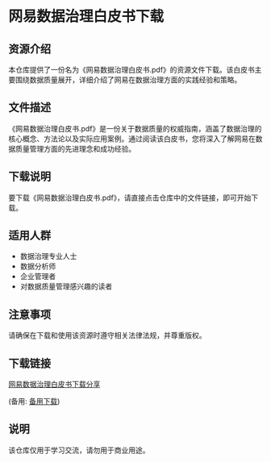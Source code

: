 # 网易数据治理白皮书下载

## 资源介绍

本仓库提供了一份名为《网易数据治理白皮书.pdf》的资源文件下载。该白皮书主要围绕数据质量展开，详细介绍了网易在数据治理方面的实践经验和策略。

## 文件描述

《网易数据治理白皮书.pdf》是一份关于数据质量的权威指南，涵盖了数据治理的核心概念、方法论以及实际应用案例。通过阅读该白皮书，您将深入了解网易在数据质量管理方面的先进理念和成功经验。

## 下载说明

要下载《网易数据治理白皮书.pdf》，请直接点击仓库中的文件链接，即可开始下载。

## 适用人群

- 数据治理专业人士
- 数据分析师
- 企业管理者
- 对数据质量管理感兴趣的读者

## 注意事项

请确保在下载和使用该资源时遵守相关法律法规，并尊重版权。

## 下载链接
[网易数据治理白皮书下载分享](https://pan.quark.cn/s/a9281e427af4) 

(备用: [备用下载](https://pan.baidu.com/s/1Vi-by_qeNIzda9QneQt-7w?pwd=1234))

## 说明

该仓库仅用于学习交流，请勿用于商业用途。
